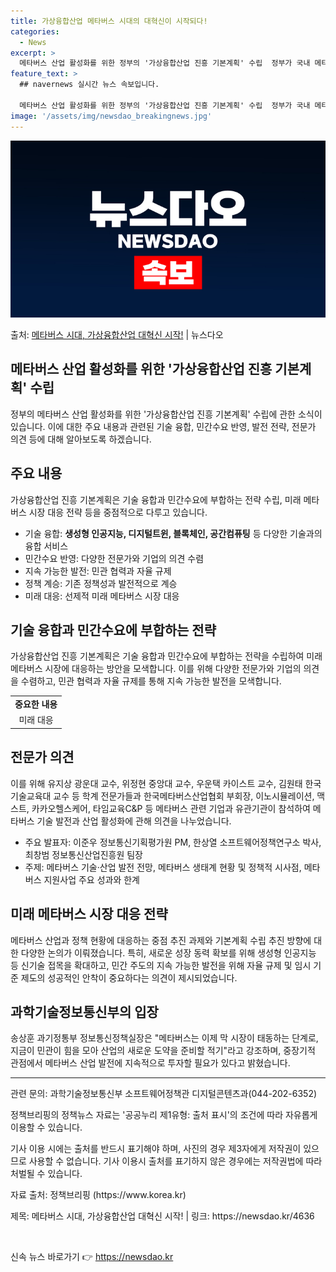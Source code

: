 ```yaml
---
title: 가상융합산업 메타버스 시대의 대혁신이 시작되다!
categories:
  - News
excerpt: >
  메타버스 산업 활성화를 위한 정부의 '가상융합산업 진흥 기본계획' 수립  정부가 국내 메타버스 산업 활성화를…
feature_text: >
  ## navernews 실시간 뉴스 속보입니다.

  메타버스 산업 활성화를 위한 정부의 '가상융합산업 진흥 기본계획' 수립  정부가 국내 메타버스 산업 활성화를…
image: '/assets/img/newsdao_breakingnews.jpg'
---
```


![뉴스다오 속보](/assets/img/newsdao_breakingnews.jpg)

<p>출처: <a href="https://newsdao.kr/4636" rel="dofollow">메타버스 시대, 가상융합산업 대혁신 시작!</a> | 뉴스다오</p>

<h2 data-ke-size="size26">메타버스 산업 활성화를 위한 '가상융합산업 진흥 기본계획' 수립</h2>
<p data-ke-size="size16">정부의 메타버스 산업 활성화를 위한 '가상융합산업 진흥 기본계획' 수립에 관한 소식이 있습니다. 이에 대한 주요 내용과 관련된 기술 융합, 민간수요 반영, 발전 전략, 전문가 의견 등에 대해 알아보도록 하겠습니다.</p>

<h2 data-ke-size="size23">주요 내용</h2>
<p data-ke-size="size16">가상융합산업 진흥 기본계획은 기술 융합과 민간수요에 부합하는 전략 수립, 미래 메타버스 시장 대응 전략 등을 중점적으로 다루고 있습니다.</p>

<ul>
  <li>기술 융합: <b>생성형 인공지능, 디지털트윈, 블록체인, 공간컴퓨팅</b> 등 다양한 기술과의 융합 서비스</li>
  <li>민간수요 반영: 다양한 전문가와 기업의 의견 수렴</li>
  <li>지속 가능한 발전: 민관 협력과 자율 규제</li>
  <li>정책 계승: 기존 정책성과 발전적으로 계승</li>
  <li>미래 대응: 선제적 미래 메타버스 시장 대응</li>
</ul>

<h2 data-ke-size="size23">기술 융합과 민간수요에 부합하는 전략</h2>
<p data-ke-size="size16">가상융합산업 진흥 기본계획은 기술 융합과 민간수요에 부합하는 전략을 수립하여 미래 메타버스 시장에 대응하는 방안을 모색합니다. 이를 위해 다양한 전문가와 기업의 의견을 수렴하고, 민관 협력과 자율 규제를 통해 지속 가능한 발전을 모색합니다.</p>
<table>
  <tr>
    <td style="text-align: center; height: 17px;"><b>중요한 내용</b></td>
  </tr>
  <tr>
    <td style="text-align: center; height: 17px;">미래 대응</td>
  </tr>
</table>

<h2 data-ke-size="size23">전문가 의견</h2>
<p data-ke-size="size16">이를 위해 유지상 광운대 교수, 위정현 중앙대 교수, 우운택 카이스트 교수, 김원태 한국기술교육대 교수 등 학계 전문가들과 한국메타버스산업협회 부회장, 이노시뮬레이션, 맥스트, 카카오헬스케어, 타임교육C&P 등 메타버스 관련 기업과 유관기관이 참석하여 메타버스 기술 발전과 산업 활성화에 관해 의견을 나누었습니다.</p>

<ul>
  <li>주요 발표자: 이준우 정보통신기획평가원 PM, 한상열 소프트웨어정책연구소 박사, 최창범 정보통신산업진흥원 팀장</li>
  <li>주제: 메타버스 기술·산업 발전 전망, 메타버스 생태계 현황 및 정책적 시사점, 메타버스 지원사업 주요 성과와 한계</li>
</ul>

<h2 data-ke-size="size23">미래 메타버스 시장 대응 전략</h2>
<p data-ke-size="size16">메타버스 산업과 정책 현황에 대응하는 중점 추진 과제와 기본계획 수립 추진 방향에 대한 다양한 논의가 이뤄졌습니다. 특히, 새로운 성장 동력 확보를 위해 생성형 인공지능 등 신기술 접목을 확대하고, 민간 주도의 지속 가능한 발전을 위해 자율 규제 및 임시 기준 제도의 성공적인 안착이 중요하다는 의견이 제시되었습니다.</p>

<h2 data-ke-size="size23">과학기술정보통신부의 입장</h2>
<p data-ke-size="size16">송상훈 과기정통부 정보통신정책실장은 "메타버스는 이제 막 시장이 태동하는 단계로, 지금이 민관이 힘을 모아 산업의 새로운 도약을 준비할 적기"라고 강조하며, 중장기적 관점에서 메타버스 산업 발전에 지속적으로 투자할 필요가 있다고 밝혔습니다.</p>

<hr>
<p data-ke-size="size16">관련 문의: 과학기술정보통신부 소프트웨어정책관 디지털콘텐츠과(044-202-6352)</p>
<p data-ke-size="size16">정책브리핑의 정책뉴스 자료는 '공공누리 제1유형: 출처 표시'의 조건에 따라 자유롭게 이용할 수 있습니다.</p>
<p data-ke-size="size16">기사 이용 시에는 출처를 반드시 표기해야 하며, 사진의 경우 제3자에게 저작권이 있으므로 사용할 수 없습니다. 기사 이용시 출처를 표기하지 않은 경우에는 저작권법에 따라 처벌될 수 있습니다.</p>
<p data-ke-size="size16">자료 출처: 정책브리핑 (https://www.korea.kr)</p>
<p data-ke-size="size16">제목: 메타버스 시대, 가상융합산업 대혁신 시작! | 링크: https://newsdao.kr/4636</p>
<p data-ke-size="size16">&nbsp;</p> 

신속 뉴스 바로가기 👉 <a href="https://newsdao.kr" rel="dofollow">https://newsdao.kr</a>


